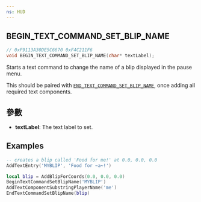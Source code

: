 ```yaml
---
ns: HUD
---
```

## BEGIN_TEXT_COMMAND_SET_BLIP_NAME

```c
// 0xF9113A30DE5C6670 0xF4C211F6
void BEGIN_TEXT_COMMAND_SET_BLIP_NAME(char* textLabel);
```

Starts a text command to change the name of a blip displayed in the pause menu.

This should be paired with [`END_TEXT_COMMAND_SET_BLIP_NAME`](#_0xBC38B49BCB83BC9B), once adding all required text components.

## 參數
* **textLabel**: The text label to set.

## Examples
```lua
-- creates a blip called 'Food for me!' at 0.0, 0.0, 0.0
AddTextEntry('MYBLIP', 'Food for ~a~!')

local blip = AddBlipForCoords(0.0, 0.0, 0.0)
BeginTextCommandSetBlipName('MYBLIP')
AddTextComponentSubstringPlayerName('me')
EndTextCommandSetBlipName(blip)
```